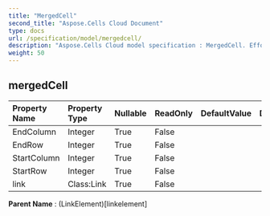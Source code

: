 ```yaml
---
title: "MergedCell"
second_title: "Aspose.Cells Cloud Document"
type: docs
url: /specification/model/mergedcell/
description: "Aspose.Cells Cloud model specification : MergedCell. Effortlessly handle Excel and other spreadsheet documents with features like opening, generating, editing, splitting, merging, comparing, and converting."
weight: 50
---
```


## **mergedCell**

 

| Property Name | Property Type | Nullable |  ReadOnly | DefaultValue | Description | 
| :- | :- | :- |:- |  :- | :- |
| EndColumn | Integer | True |  False |  |  |  
| EndRow | Integer | True |  False |  |  |  
| StartColumn | Integer | True |  False |  |  |  
| StartRow | Integer | True |  False |  |  |  
| link | Class:Link | True |  False |  |  |  

**Parent Name** : (LinkElement)[linkelement]


